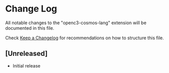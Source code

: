 # Change Log

All notable changes to the "openc3-cosmos-lang" extension will be documented in this file.

Check [Keep a Changelog](http://keepachangelog.com/) for recommendations on how to structure this file.

## [Unreleased]

- Initial release